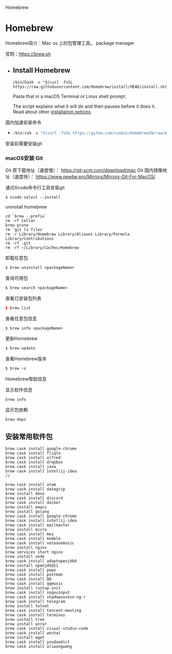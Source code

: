 Homebrew

# Homebrew 

Homebrew简介：Mac os 上的包管理工具。   package manager

官网：https://brew.sh

- ## Install Homebrew

  ```
  /bin/bash -c "$(curl -fsSL https://raw.githubusercontent.com/Homebrew/install/HEAD/install.sh)"
  ```

  Paste that in a macOS Terminal or Linux shell prompt.

  The script explains what it will do and then pauses before it does it. Read about other [installation options](https://docs.brew.sh/Installation).

国内加速安装命令

- ```c
  /bin/zsh -c "$(curl -fsSL https://gitee.com/cunkai/HomebrewCN/raw/master/Homebrew.sh)"
  ```
  
  

安装前需要安装git

###  macOS安装 Git

Git 原下载地址（速度慢）： https://git-scm.com/download/mac
Git 国内镜像地址（速度快）： https://www.newbe.pro/Mirrors/Mirrors-Git-For-MacOS/

通过Xcode命令行工具安装git

```
$ xcode-select --install
```



uninstall homebrew 

```
cd `brew --prefix`
rm -rf Cellar
brew prune
rm `git ls-files`
rm -r Library/Homebrew Library/Aliases Library/Formula Library/Contributions
rm -rf .git
rm -rf ~/Library/Caches/Homebrew
```

卸载任意包

```ruby
$ brew uninstall <packageName>
```

查询可用包

```ruby
$ brew search <packageName>
```

查看已安装包列表

```cpp
$ brew list
```

查看任意包信息

```ruby
$ brew info <packageName>
```

更新Homebrew

```ruby
$ brew update
```

查看Homebrew版本

```ruby
$ brew -v
```

Homebrew帮助信息

显示软件信息

```
brew info   
```

  显示包依赖

```
brew deps  
```



## 安装常用软件包

```
brew cask install google-chrome
brew cask install fliqlo
brew cask install alfred
brew cask install dropbox
brew cask install java
brew cask install intellij-idea
//

brew cask install atom
brew cask install datagrip
brew install deno
brew cask install discord
brew cask install docker
brew install emacs
brew install golang
brew cask install google-chrome
brew cask install intellij-idea
brew cask install mailmaster
brew install micro
brew cask install mos
brew cask install mumble
brew cask install neteasemusic
brew install nginx
brew services start nginx
brew install node
brew cask install adoptopenjdk8
brew install openjdk@11
brew cask install popo
brew cask install postman
brew cask install QQ
brew cask install qqmusic
brew install rustup-init
brew cask install sogouinput
brew cask install shadowsocksx-ng-r
brew cask install telegram
brew install telnet
brew cask install tencent-meeting
brew cask install terminus
brew install tree
brew install unrar
brew cask install visual-studio-code
brew cask install wechat
brew install wget
brew cask install youdaodict
brew cask install aliwangwang
```

